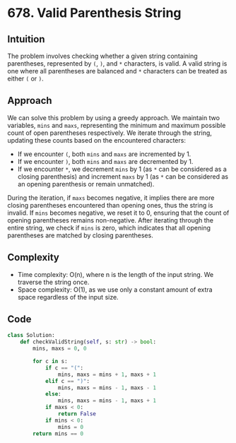 # 678. Valid Parenthesis String

## Intuition
The problem involves checking whether a given string containing parentheses, represented by `(`, `)`, and `*` characters, is valid. A valid string is one where all parentheses are balanced and `*` characters can be treated as either `(` or `)`. 

## Approach
We can solve this problem by using a greedy approach. We maintain two variables, `mins` and `maxs`, representing the minimum and maximum possible count of open parentheses respectively. We iterate through the string, updating these counts based on the encountered characters:
- If we encounter `(`, both `mins` and `maxs` are incremented by 1.
- If we encounter `)`, both `mins` and `maxs` are decremented by 1.
- If we encounter `*`, we decrement `mins` by 1 (as `*` can be considered as a closing parenthesis) and increment `maxs` by 1 (as `*` can be considered as an opening parenthesis or remain unmatched).

During the iteration, if `maxs` becomes negative, it implies there are more closing parentheses encountered than opening ones, thus the string is invalid. If `mins` becomes negative, we reset it to 0, ensuring that the count of opening parentheses remains non-negative. After iterating through the entire string, we check if `mins` is zero, which indicates that all opening parentheses are matched by closing parentheses.

## Complexity
- Time complexity: O(n), where n is the length of the input string. We traverse the string once.
- Space complexity: O(1), as we use only a constant amount of extra space regardless of the input size.

## Code
```python
class Solution:
    def checkValidString(self, s: str) -> bool:
        mins, maxs = 0, 0

        for c in s:
            if c == "(":
                mins, maxs = mins + 1, maxs + 1
            elif c == ")":
                mins, maxs = mins - 1, maxs - 1
            else:
                mins, maxs = mins - 1, maxs + 1
            if maxs < 0:
                return False
            if mins < 0:
                mins = 0
        return mins == 0
```
